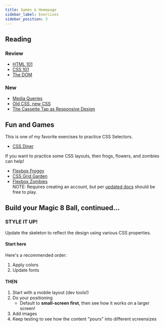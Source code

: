 ```yaml
---
title: Games & Homepage
sidebar_label: Exercises
sidebar_position: 3
---
```


<!-- markdownlint-disable no-inline-html no-trailing-punctuation -->

## Reading

### Review

- [HTML 101](/docs/lessons/front-end-foundations/html-101/)
- [CSS 101](/docs/lessons/front-end-foundations/css-101/)
- [The DOM](/docs/lessons/handling-user-input/dom/)

### New

- [Media Queries](/docs/lessons/front-end-foundations/media-queries/)
- [Old CSS, new CSS](https://eev.ee/blog/2020/02/01/old-css-new-css/)
- [The Cassette Tap as Responsive Design](https://www.needmoredesigns.com/post/early-responsive-design)

## Fun and Games

This is one of my favorite exercises to practice CSS Selectors.

- [CSS Diner](https://flukeout.github.io/)

If you want to practice some CSS layouts, then frogs, flowers, and zombies can help!

- [Flexbox Froggy](https://flexboxfroggy.com/)
- [CSS Grid Garden](https://cssgridgarden.com/)
- [Flexbox Zombies](https://mastery.games/flexboxzombies/)
  <br/> NOTE: Requires creating an account, but per [updated docs](https://mastery.games/post/flexboxzombies2/) should be free to play.

## Build your Magic 8 Ball, continued...

### STYLE IT UP!

Update the skeleton to reflect the design using various CSS properties.

#### Start here

Here's a recommended order:

1. Apply colors
2. Update fonts

#### THEN

1. Start with a mobile layout (dev tools!)
2. Do your positioning
   - Default to **small-screen first**, then see how it works on a larger screen!
3. Add images
4. Keep testing to see how the content "pours" into different screensizes
